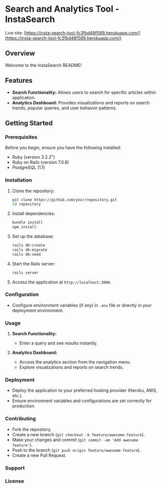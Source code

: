 # Search and Analytics Tool - InstaSearch 
Live site: [https://insta-search-tool-fc3fbd48f589.herokuapp.com/](https://insta-search-tool-fc3fbd48f589.herokuapp.com/)
## Overview

Welcome to the InstaSearch README!

## Features

- **Search Functionality:** Allows users to search for specific articles within application.
- **Analytics Dashboard:** Provides visualizations and reports on search trends, popular queries, and user behavior patterns.

## Getting Started

### Prerequisites

Before you begin, ensure you have the following installed:

- Ruby (version 3.2.2")
- Ruby on Rails (version 7.0.8)
- PostgreSQL (1.1)

### Installation

1. Clone the repository:
   ```bash
   git clone https://github.com/your/repository.git
   cd repository
   ```

2. Install dependencies:
   ```bash
   bundle install
   npm install
   ```

3. Set up the database:
   ```bash
   rails db:create
   rails db:migrate
   rails db:seed
   ```

4. Start the Rails server:
   ```bash
   rails server
   ```

5. Access the application at `http://localhost:3000`.

### Configuration

- Configure environment variables (if any) in `.env` file or directly in your deployment environment.

### Usage

1. **Search Functionality:**
   - Enter a query and see results instantly.

2. **Analytics Dashboard:**
   - Access the analytics section from the navigation menu.
   - Explore visualizations and reports on search trends.

### Deployment

- Deploy the application to your preferred hosting provider (Heroku, AWS, etc.).
- Ensure environment variables and configurations are set correctly for production.

### Contributing

- Fork the repository.
- Create a new branch (`git checkout -b feature/awesome-feature`).
- Make your changes and commit (`git commit -am 'Add awesome feature'`).
- Push to the branch (`git push origin feature/awesome-feature`).
- Create a new Pull Request.

### Support

### License
